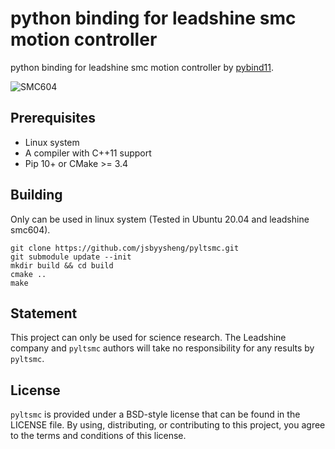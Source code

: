 # python binding for leadshine smc motion controller

python binding for leadshine smc motion controller by [pybind11](https://github.com/pybind/pybind11). 

![SMC604](http://www.szleadtech.com.cn/upload/201504/23/201504231130000706.jpg)

## Prerequisites

- Linux system
- A compiler with C++11 support
- Pip 10+ or CMake >= 3.4


## Building
Only can be used in linux system (Tested in Ubuntu 20.04 and leadshine smc604).

```
git clone https://github.com/jsbyysheng/pyltsmc.git
git submodule update --init
mkdir build && cd build
cmake ..
make
```

## Statement

This project can only be used for science research. 
The Leadshine company and `pyltsmc` authors will take no responsibility for any results by `pyltsmc`. 

## License

`pyltsmc` is provided under a BSD-style license that can be found in the LICENSE
file. By using, distributing, or contributing to this project, you agree to the
terms and conditions of this license.
